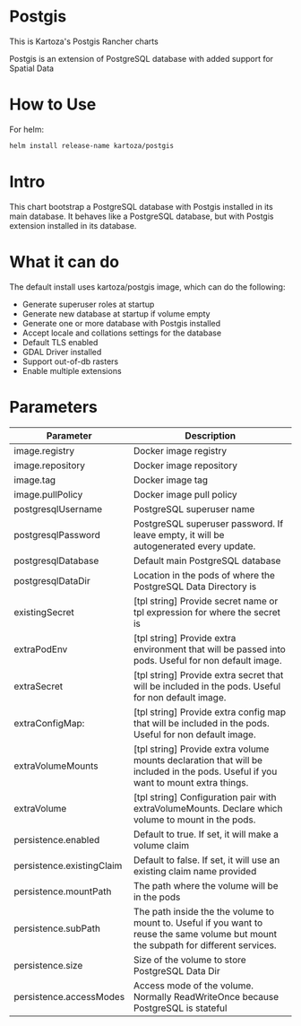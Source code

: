 # Postgis

This is Kartoza's Postgis Rancher charts

Postgis is an extension of PostgreSQL database with added support for Spatial Data

# How to Use

For helm:

```bash
helm install release-name kartoza/postgis
```

# Intro

This chart bootstrap a PostgreSQL database with Postgis installed in its main database.
It behaves like a PostgreSQL database, but with Postgis extension installed in its database.

# What it can do

The default install uses kartoza/postgis image, which can do the following:

- Generate superuser roles at startup
- Generate new database at startup if volume empty
- Generate one or more database with Postgis installed
- Accept locale and collations settings for the database
- Default TLS enabled
- GDAL Driver installed
- Support out-of-db rasters
- Enable multiple extensions

# Parameters

| Parameter | Description |
|---|---|
| image.registry | Docker image registry |
| image.repository | Docker image repository |
| image.tag | Docker image tag |
| image.pullPolicy | Docker image pull policy |
| postgresqlUsername | PostgreSQL superuser name |
| postgresqlPassword | PostgreSQL superuser password. If leave empty, it will be autogenerated every update. |
| postgresqlDatabase | Default main PostgreSQL database |
| postgresqlDataDir | Location in the pods of where the PostgreSQL Data Directory is |
| existingSecret | [tpl string] Provide secret name or tpl expression for where the secret is |
| extraPodEnv | [tpl string] Provide extra environment that will be passed into pods. Useful for non default image. |
| extraSecret | [tpl string] Provide extra secret that will be included in the pods. Useful for non default image. |
| extraConfigMap: | [tpl string] Provide extra config map that will be included in the pods. Useful for non default image. |
| extraVolumeMounts | [tpl string] Provide extra volume mounts declaration that will be included in the pods. Useful if you want to mount extra things. |
| extraVolume | [tpl string] Configuration pair with extraVolumeMounts. Declare which volume to mount in the pods. |
| persistence.enabled | Default to true. If set, it will make a volume claim |
| persistence.existingClaim | Default to false. If set, it will use an existing claim name provided |
| persistence.mountPath | The path where the volume will be in the pods |
| persistence.subPath | The path inside the the volume to mount to. Useful if you want to reuse the same volume but mount the subpath for different services. |
| persistence.size | Size of the volume to store PostgreSQL Data Dir |
| persistence.accessModes | Access mode of the volume. Normally ReadWriteOnce because PostgreSQL is stateful |

